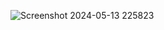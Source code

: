 ![Screenshot 2024-05-13 225823](https://github.com/Karthik1130/Tic-Tac-Toe/assets/142903887/433a4938-6cc9-4758-b71d-83bf32ce3844)
